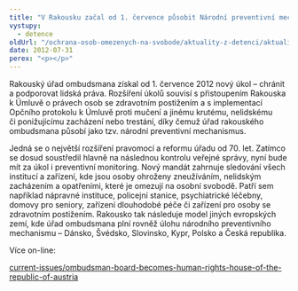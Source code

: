 ```yaml
---
title: "V Rakousku začal od 1. července působit Národní preventivní mechanismus"
vystupy:
  - detence
oldUrl: "/ochrana-osob-omezenych-na-svobode/aktuality-z-detenci/aktuality-z-detenci-2012/v-rakousku-zacal-od-1-cervence-pusobit-narodni-preventivni-mechanismus/"
date: 2012-07-31
perex: "<p></p>"
---
```


<!-- imported from the old website -->

<p>Rakouský úřad ombudsmana získal od 1. července 2012 nový úkol – chránit a podporovat lidská práva. Rozšíření úkolů souvisí s přistoupením Rakouska k Úmluvě o právech osob se zdravotním postižením a s implementací Opčního protokolu k Úmluvě proti mučení a jinému krutému, nelidskému či ponižujícímu zacházení nebo trestání, díky čemuž úřad rakouského ombudsmana působí jako tzv. národní preventivní mechanismus. </p><p>Jedná se o největší rozšíření pravomocí a reformu úřadu od 70. let. Zatímco se dosud soustředil hlavně na následnou kontrolu veřejné správy, nyní bude mít za úkol i preventivní monitoring. Nový mandát zahrnuje sledování všech institucí a zařízení, kde jsou osoby ohroženy zneužíváním, nelidským zacházením a opatřeními, které je omezují na osobní svobodě. Patří sem například nápravné instituce, policejní stanice, psychiatrické léčebny, domovy pro seniory, zařízení dlouhodobé péče či zařízení pro osoby se zdravotním postižením. Rakousko tak následuje model jiných evropských zemí, kde úřad ombudsmana plní rovněž úlohu národního preventivního mechanismu – Dánsko, Švédsko, Slovinsko, Kypr, Polsko a Česká republika.</p><p>Více on-line:</p><p><a title="Otevření do nového okna" href="http://volksanwaltschaft.gv.at/en/news/current-issues/ombudsman-board-becomes-human-rights-house-of-the-republic-of-austria" target="_blank">current-issues/ombudsman-board-becomes-human-rights-house-of-the-republic-of-austria</a> </p>
